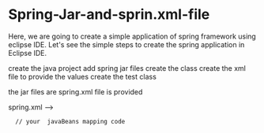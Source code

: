 # Spring-Jar-and-sprin.xml-file
Here, we are going to create a simple application of spring framework using eclipse IDE. Let's see the simple steps to create the spring application in Eclipse IDE.

create the java project
add spring jar files
create the class
create the xml file to provide the values
create the test class


the jar files are spring.xml file is provided 


spring.xml --> 



<beans xmlns="http://www.springframework.org/schema/beans"
	xmlns:xsi="http://www.w3.org/2001/XMLSchema-instance"
	xsi:schemaLocation="http://www.springframework.org/schema/beans
           http://www.springframework.org/schema/beans/spring-beans-3.0.xsd">
	   
	  
	  // your  javaBeans mapping code 
	  
</beans>	   
           
    
      
